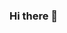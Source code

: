 ### Hi there 👋

<!--
**gpapangelis/gpapangelis** is a ✨ _special_ ✨ repository because its `README.md` (this file) appears on your GitHub profile.

- 🌱 I’m from Greece
- 📫 How to reach me: gpapangel@gmail.com
-->
